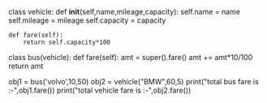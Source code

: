 class vehicle:
    def __init__(self,name,mileage,capacity):
        self.name = name
        self.mileage = mileage
        self.capacity = capacity

    def fare(self):
        return self.capacity*100


class bus(vehicle):
    def fare(self):
        amt = super().fare()
        amt += amt*10/100
        return amt

obj1 = bus('volvo',10,50)
obj2 = vehicle("BMW",60,5)
print("total bus fare is :-",obj1.fare())
print("total vehicle fare is :-",obj2.fare()) 
